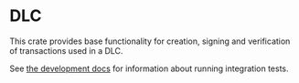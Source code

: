 # DLC

This crate provides base functionality for creation, signing and verification of transactions used in a DLC.

See [the development docs](../docs/Development.md) for information about running integration tests.
